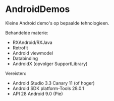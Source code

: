 # AndroidDemos
Kleine Android demo's op bepaalde tehnologieen.

Behandelde materie:
- RXAndroid/RXJava
- Retrofit
- Android viewmodel
- Databinding
- AndroidX (opvolger SupportLibrary)


Vereisten:
- Android Studio 3.3 Canary 11 (of hoger)
- Android SDK platform-Tools 28.0.1
- API 28 Android 9.0 (Pie)

